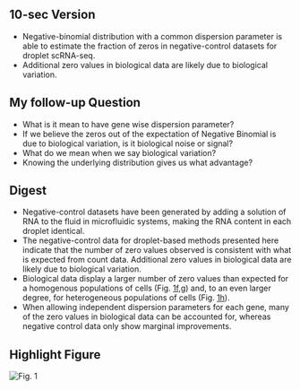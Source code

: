  ## 10-sec Version
- Negative-binomial distribution with a common dispersion parameter is able to estimate the fraction of zeros in negative-control datasets for droplet scRNA-seq.
- Additional zero values in biological data are likely due to biological variation.

## My follow-up Question
- What is it mean to have gene wise dispersion parameter?
- If we believe the zeros out of the expectation of Negative Binomial is due to biological variation, is it biological noise or signal?
- What do we mean when we say biological variation?
- Knowing the underlying distribution gives us what advantage?

## Digest
 - Negative-control datasets have been generated by adding a solution of RNA to the fluid in microfluidic systems, making the RNA content in each droplet identical.
 - The negative-control data for droplet-based methods presented here indicate that the number of zero values observed is consistent with what is expected from count data. Additional zero values in biological data are likely due to biological variation.
 - Biological data display a larger number of zero values than expected for a homogenous populations of cells (Fig. [1f,g](https://www.nature.com/articles/s41587-019-0379-5#Fig1)) and, to an even larger degree, for heterogeneous populations of cells (Fig. [1h](https://www.nature.com/articles/s41587-019-0379-5#Fig1)). 
 - When allowing independent dispersion parameters for each gene, many of the zero values in biological data can be accounted for, whereas negative control data only show marginal improvements.

## Highlight Figure

![Fig. 1](https://media.springernature.com/full/springer-static/image/art%3A10.1038%2Fs41587-019-0379-5/MediaObjects/41587_2019_379_Fig1_HTML.png)